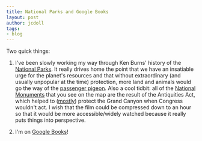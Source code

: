 ```yaml
---
title: National Parks and Google Books
layout: post
author: jcdoll
tags:
- blog
---
```


Two quick things:

1) I've been slowly working my way through Ken Burns' history of the [National Parks](http://www.pbs.org/nationalparks/). It really drives home the point that we have an insatiable urge for the planet's resources and that without extraordinary (and usually unpopular at the time) protection, more land and animals would go the way of the [passenger pigeon](http://en.wikipedia.org/wiki/Passenger_Pigeon). Also a cool tidbit: all of the [National Monuments](http://en.wikipedia.org/wiki/National_Monument_(United_States)) that you see on the map are the result of the Antiquities Act, which helped to ([mostly](http://en.wikipedia.org/wiki/Glen_Canyon_Dam)) protect the Grand Canyon when Congress wouldn't act. I wish that the film could be compressed down to an hour so that it would be more accessible/widely watched because it really puts things into perspective.

2) I'm on [Google Books](http://books.google.com/books?hl=en&lr=&id=bxAs0QWMID8C&oi=fnd&pg=PA287&dq=%22JC+Doll%22&ots=fZ9rt8sWL8&sig=UIsxEihKdFjGNjeM0fYyrrr8Cl8#v=onepage&q=%22JC%20Doll%22&f=false)!
